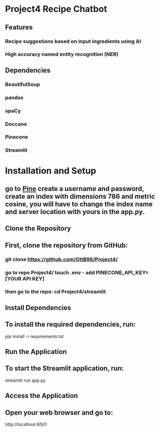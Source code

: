 # Project4 Recipe Chatbot
## Features
### Recipe suggestions based on input ingredients using AI
### High accuracy named entity recognition (NER)

## Dependencies
### BeautifulSoup
### pandas
### spaCy
### Doccano
### Pinecone
### Streamlit

# Installation and Setup

## go to [Pine](https://app.pinecone.io/) create a username and password, create an index with dimensions 786 and metric cosine, you will have to change the index name and server location with yours in the app.py.

## Clone the Repository
## First, clone the repository from GitHub:

### git clone https://github.com/GttB96/Project4/
### go to repo Project4/ touch .env - add PINECONE_API_KEY=[YOUR API KEY]
### then go to the repo: cd Project4/streamlit

## Install Dependencies
## To install the required dependencies, run:

pip install -r requirements.txt

## Run the Application
## To start the Streamlit application, run:

streamlit run app.py

## Access the Application
## Open your web browser and go to:

http://localhost:8501

